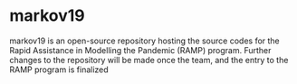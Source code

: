 # markov19
markov19 is an open-source repository hosting the source codes for the Rapid Assistance in Modelling the Pandemic (RAMP) program. Further changes to the repository will be made once the team, and the entry to the RAMP program is finalized
